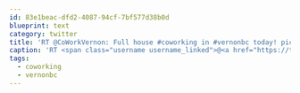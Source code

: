 ```yaml
---
id: 83e1beac-dfd2-4087-94cf-7bf577d38b0d
blueprint: text
category: twitter
title: 'RT @CoWorkVernon: Full house #coworking in #vernonbc today! pic.twitter.com/x7rAPfmUFf'
caption: 'RT <span class="username username_linked">@<a href="https://twitter.com/CoWorkVernon" title="Cowork Vernon">CoWorkVernon</a></span>: Full house <span class="hashtag hashtag_local">#<a href="http://tweettemp.darylchymko.ca/?tag=coworking">coworking</a> in <span class="hashtag hashtag_local">#<a href="http://tweettemp.darylchymko.ca/?tag=vernonbc">vernonbc</a> today! <a href="https://twitter.com/CoWorkVernon/status/542442560581402624/photo/1" title="https://twitter.com/CoWorkVernon/status/542442560581402624/photo/1" class="link link_untco link_untco_image">pic.twitter.com/x7rAPfmUFf</a><span class="embed_image embed_image_yes"><a href="https://twitter.com/CoWorkVernon/status/542442560581402624/photo/1"><img alt=''b4ckokfciaafrwt-1316975'' src=''/images/2022/11/99a04-b4ckokfciaafrwt-1316975.jpg'' /></a></span>'
tags:
  - coworking
  - vernonbc
---
```

